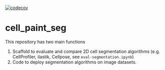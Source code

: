 [![codecov](https://codecov.io/gh/Shavit-Lab/cell_paint_seg/graph/badge.svg?token=0IYX9KSDKF)](https://codecov.io/gh/Shavit-Lab/cell_paint_seg)

# cell_paint_seg

This repository has two main functions
1. Scaffold to evaluate and compare 2D cell segmentation algorithms (e.g. CellProfiler, ilastik, Cellpose, see `eval-segmentation.ipynb`)
2. Code to deploy segmentation algorithms on image datasets. 
